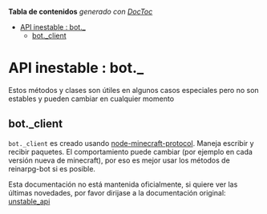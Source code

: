 <!-- START doctoc generated TOC please keep comment here to allow auto update -->
<!-- DON'T EDIT THIS SECTION, INSTEAD RE-RUN doctoc TO UPDATE -->
**Tabla de contenidos**  *generado con [DocToc](https://github.com/thlorenz/doctoc)*

- [API inestable : bot._](#api-instable--bot_)
  - [bot._client](#bot_client)

<!-- END doctoc generated TOC please keep comment here to allow auto update -->

# API inestable : bot._

Estos métodos y clases son útiles en algunos casos especiales pero no son estables y pueden cambiar en cualquier momento

## bot._client

`bot._client` es creado usando [node-minecraft-protocol](https://github.com/PrismarineJS/node-minecraft-protocol).
Maneja escribir y recibir paquetes.
El comportamiento puede cambiar (por ejemplo en cada versión nueva de minecraft), por eso es mejor usar los métodos de reinarpg-bot si es posible.


Esta documentación no está mantenida oficialmente, si quiere ver las últimas novedades, por favor dirijase a la documentación original: [unstable_api](../unstable_api.md)
